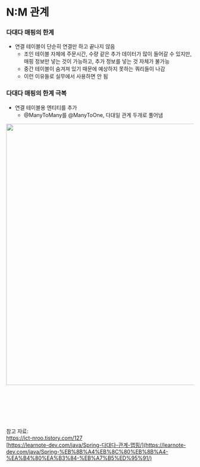 # N:M 관계

### 다대다 매핑의 한계

- 연결 테이블이 단순히 연결만 하고 끝나지 않음
    - 조인 테이블 자체에 주문시간, 수량 같은 추가 데이터가 많이 들어갈 수 있지만, 매핑 정보만 넣는 것이 가능하고, 추가 정보를 넣는 것 자체가 불가능
    - 중간 테이블이 숨겨져 있기 때문에 예상하지 못하는 쿼리들이 나감
    - 이런 이유들로 실무에서 사용하면 안 됨

### 다대다 매핑의 한계 극복

- 연결 테이블용 엔티티를 추가
    - @ManyToMany를 @ManyToOne, 다대일 관계 두개로 풀어냄

<img src="https://github.com/98000001/CS-Study/assets/80199502/0e075b43-cd8a-42de-8356-043fed81fb30" width=700>

<br><br><br>
<br><br>

참고 자료: <br>
https://ict-nroo.tistory.com/127 <br>
[https://learnote-dev.com/java/Spring-다대다-관계-맵핑/](https://learnote-dev.com/java/Spring-%EB%8B%A4%EB%8C%80%EB%8B%A4-%EA%B4%80%EA%B3%84-%EB%A7%B5%ED%95%91/)

